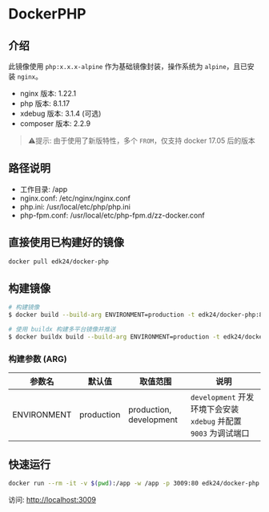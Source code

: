 # DockerPHP

## 介绍

此镜像使用 `php:x.x.x-alpine` 作为基础镜像封装，操作系统为 `alpine`，且已安装 `nginx`。

- nginx 版本: 1.22.1
- php 版本: 8.1.17
- xdebug 版本: 3.1.4 (可选)
- composer 版本: 2.2.9

> ⚠️提示: 由于使用了新版特性，多个 `FROM`，仅支持 docker 17.05 后的版本

## 路径说明

- 工作目录: /app
- nginx.conf: /etc/nginx/nginx.conf
- php.ini: /usr/local/etc/php/php.ini
- php-fpm.conf: /usr/local/etc/php-fpm.d/zz-docker.conf

## 直接使用已构建好的镜像

```bash
docker pull edk24/docker-php
```

## 构建镜像

```bash
# 构建镜像
$ docker build --build-arg ENVIRONMENT=production -t edk24/docker-php:8.1.17 .

# 使用 buildx 构建多平台镜像并推送
$ docker buildx build --build-arg ENVIRONMENT=production -t edk24/docker-php:8.1.17 --platform linux/amd64,linux/arm/v6,linux/arm/v7,linux/arm64/v8,linux/386 --push .
```

### 构建参数 (ARG)

| 参数名 | 默认值 | 取值范围 | 说明 |
| --- | --- | --- | --- |
| ENVIRONMENT | production | production, development | `development` 开发环境下会安装 `xdebug` 并配置 `9003` 为调试端口 |

## 快速运行

```bash
docker run --rm -it -v $(pwd):/app -w /app -p 3009:80 edk24/docker-php:8.1.17
```

访问: [http://localhost:3009](http://localhost:3009)